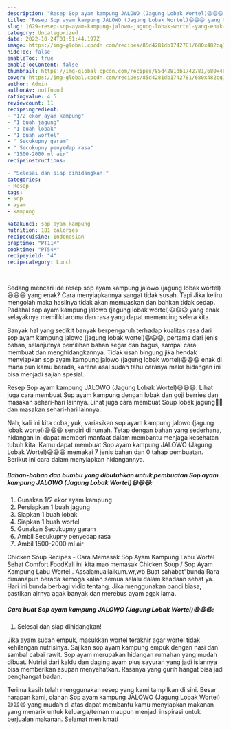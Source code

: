 ```yaml
---
description: "Resep Sop ayam kampung JALOWO (Jagung Lobak Wortel)😃😃😃 yang Enak Banget, Buat Buka Puasa Lezat"
title: "Resep Sop ayam kampung JALOWO (Jagung Lobak Wortel)😃😃😃 yang Enak Banget, Buat Buka Puasa Lezat"
slug: 1629-resep-sop-ayam-kampung-jalowo-jagung-lobak-wortel-yang-enak-banget-buat-buka-puasa-lezat
category: Uncategorized
date: 2022-10-24T01:51:44.197Z
image: https://img-global.cpcdn.com/recipes/85d4281db1742781/680x482cq70/sop-ayam-kampung-jalowo-jagung-lobak-wortel-foto-resep-utama.jpg
hideToc: false
enableToc: true
enableTocContent: false
thumbnail: https://img-global.cpcdn.com/recipes/85d4281db1742781/680x482cq70/sop-ayam-kampung-jalowo-jagung-lobak-wortel-foto-resep-utama.jpg
cover: https://img-global.cpcdn.com/recipes/85d4281db1742781/680x482cq70/sop-ayam-kampung-jalowo-jagung-lobak-wortel-foto-resep-utama.jpg
author: Admin
authorAv: notfound
ratingvalue: 4.5
reviewcount: 11
recipeingredient:
- "1/2 ekor ayam kampung"
- "1 buah jagung"
- "1 buah lobak"
- "1 buah wortel"
- " Secukupny garam"
- " Secukupny penyedap rasa"
- "1500-2000 ml air"
recipeinstructions:

- "Selesai dan siap dihidangkan!"
categories:
- Resep
tags:
- sop
- ayam
- kampung

katakunci: sop ayam kampung 
nutrition: 181 calories
recipecuisine: Indonesian
preptime: "PT11M"
cooktime: "PT54M"
recipeyield: "4"
recipecategory: Lunch

---
```



Sedang mencari ide resep sop ayam kampung jalowo (jagung lobak wortel)😃😃😃 yang enak? Cara menyiapkannya sangat tidak susah. Tapi Jika keliru mengolah maka hasilnya tidak akan memuaskan dan bahkan tidak sedap. Padahal sop ayam kampung jalowo (jagung lobak wortel)😃😃😃 yang enak selayaknya memiliki aroma dan rasa yang dapat memancing selera kita.


Banyak hal yang sedikit banyak berpengaruh terhadap kualitas rasa dari sop ayam kampung jalowo (jagung lobak wortel)😃😃😃, pertama dari jenis bahan, selanjutnya pemilihan bahan segar dan bagus, sampai cara membuat dan menghidangkannya. Tidak usah bingung jika hendak menyiapkan sop ayam kampung jalowo (jagung lobak wortel)😃😃😃 enak di mana pun kamu berada, karena asal sudah tahu caranya maka hidangan ini bisa menjadi sajian spesial.

Resep Sop ayam kampung JALOWO (Jagung Lobak Wortel)😃😃😃. Lihat juga cara membuat Sup ayam kampung dengan lobak dan goji berries dan masakan sehari-hari lainnya. Lihat juga cara membuat Soup lobak jagung🌻🌻 dan masakan sehari-hari lainnya.


Nah, kali ini kita coba, yuk, variasikan sop ayam kampung jalowo (jagung lobak wortel)😃😃😃 sendiri di rumah. Tetap dengan bahan yang sederhana, hidangan ini dapat memberi manfaat dalam membantu menjaga kesehatan tubuh kita. Kamu dapat membuat Sop ayam kampung JALOWO (Jagung Lobak Wortel)😃😃😃 memakai 7 jenis bahan dan 0 tahap pembuatan. Berikut ini cara dalam menyiapkan hidangannya.

<!--inarticleads1-->

##### Bahan-bahan dan bumbu yang dibutuhkan untuk pembuatan Sop ayam kampung JALOWO (Jagung Lobak Wortel)😃😃😃:

1. Gunakan 1/2 ekor ayam kampung
1. Persiapkan 1 buah jagung
1. Siapkan 1 buah lobak
1. Siapkan 1 buah wortel
1. Gunakan  Secukupny garam
1. Ambil  Secukupny penyedap rasa
1. Ambil 1500-2000 ml air


Chicken Soup Recipes - Cara Memasak Sop Ayam Kampung Labu Wortel Sehat Comfort FoodKali ini kita mao memasak Chicken Soup / Sop Ayam Kampung Labu Wortel.. Assalamuallaikum.wr,wb Buat sahabat&#34;bunda Rara dimanapun berada semoga kalian semua selalu dalam keadaan sehat ya. Hari ini bunda berbagi vidio tentang. Jika menggunakan panci biasa, pastikan airnya agak banyak dan merebus ayam agak lama. 

<!--inarticleads2-->

##### Cara buat Sop ayam kampung JALOWO (Jagung Lobak Wortel)😃😃😃:


1. Selesai dan siap dihidangkan!

Jika ayam sudah empuk, masukkan wortel terakhir agar wortel tidak kehilangan nutrisinya. Sajikan sop ayam kampung empuk dengan nasi dan sambal cabai rawit. Sop ayam merupakan hidangan rumahan yang mudah dibuat. Nutrisi dari kaldu dan daging ayam plus sayuran yang jadi isiannya bisa memberikan asupan menyehatkan. Rasanya yang gurih hangat bisa jadi penghangat badan. 

Terima kasih telah menggunakan resep yang kami tampilkan di sini. Besar harapan kami, olahan Sop ayam kampung JALOWO (Jagung Lobak Wortel)😃😃😃 yang mudah di atas dapat membantu kamu menyiapkan makanan yang menarik untuk keluarga/teman maupun menjadi inspirasi untuk berjualan makanan. Selamat menikmati

